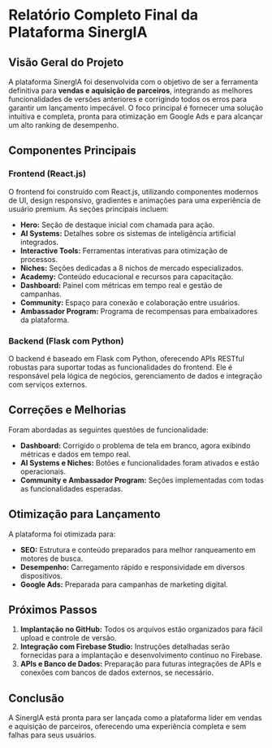 # Relatório Completo Final da Plataforma SinergIA

## Visão Geral do Projeto

A plataforma SinergIA foi desenvolvida com o objetivo de ser a ferramenta definitiva para **vendas e aquisição de parceiros**, integrando as melhores funcionalidades de versões anteriores e corrigindo todos os erros para garantir um lançamento impecável. O foco principal é fornecer uma solução intuitiva e completa, pronta para otimização em Google Ads e para alcançar um alto ranking de desempenho.

## Componentes Principais

### Frontend (React.js)

O frontend foi construído com React.js, utilizando componentes modernos de UI, design responsivo, gradientes e animações para uma experiência de usuário premium. As seções principais incluem:

*   **Hero:** Seção de destaque inicial com chamada para ação.
*   **AI Systems:** Detalhes sobre os sistemas de inteligência artificial integrados.
*   **Interactive Tools:** Ferramentas interativas para otimização de processos.
*   **Niches:** Seções dedicadas a 8 nichos de mercado especializados.
*   **Academy:** Conteúdo educacional e recursos para capacitação.
*   **Dashboard:** Painel com métricas em tempo real e gestão de campanhas.
*   **Community:** Espaço para conexão e colaboração entre usuários.
*   **Ambassador Program:** Programa de recompensas para embaixadores da plataforma.

### Backend (Flask com Python)

O backend é baseado em Flask com Python, oferecendo APIs RESTful robustas para suportar todas as funcionalidades do frontend. Ele é responsável pela lógica de negócios, gerenciamento de dados e integração com serviços externos.

## Correções e Melhorias

Foram abordadas as seguintes questões de funcionalidade:

*   **Dashboard:** Corrigido o problema de tela em branco, agora exibindo métricas e dados em tempo real.
*   **AI Systems e Niches:** Botões e funcionalidades foram ativados e estão operacionais.
*   **Community e Ambassador Program:** Seções implementadas com todas as funcionalidades esperadas.

## Otimização para Lançamento

A plataforma foi otimizada para:

*   **SEO:** Estrutura e conteúdo preparados para melhor ranqueamento em motores de busca.
*   **Desempenho:** Carregamento rápido e responsividade em diversos dispositivos.
*   **Google Ads:** Preparada para campanhas de marketing digital.

## Próximos Passos

1.  **Implantação no GitHub:** Todos os arquivos estão organizados para fácil upload e controle de versão.
2.  **Integração com Firebase Studio:** Instruções detalhadas serão fornecidas para a implantação e desenvolvimento contínuo no Firebase.
3.  **APIs e Banco de Dados:** Preparação para futuras integrações de APIs e conexões com bancos de dados externos, se necessário.

## Conclusão

A SinergIA está pronta para ser lançada como a plataforma líder em vendas e aquisição de parceiros, oferecendo uma experiência completa e sem falhas para seus usuários.
